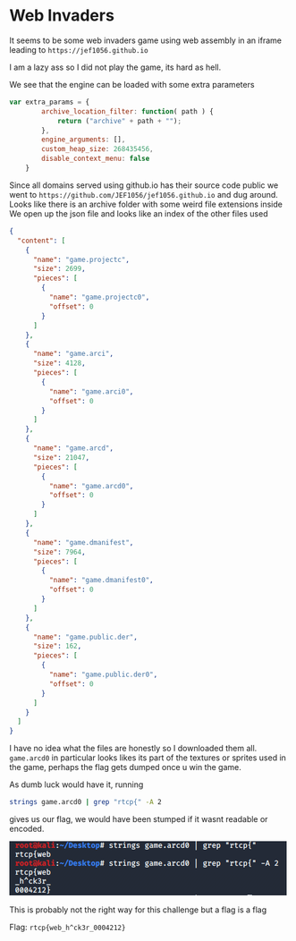 # Web Invaders

It seems to be some web invaders game using web assembly in an iframe leading to `https://jef1056.github.io`

I am a lazy ass so I did not play the game, its hard as hell.

We see that the engine can be loaded with some extra parameters 

```js
var extra_params = {
		archive_location_filter: function( path ) {
			return ("archive" + path + "");
		},
		engine_arguments: [],
		custom_heap_size: 268435456,
		disable_context_menu: false
	}
```

Since all domains served using github.io has their source code public we went to `https://github.com/JEF1056/jef1056.github.io` and dug around.
Looks like there is an archive folder with some weird file extensions inside
We open up the json file and looks like an index of the other files used

```json
{
  "content": [
    {
      "name": "game.projectc",
      "size": 2699,
      "pieces": [
        {
          "name": "game.projectc0",
          "offset": 0
        }
      ]
    },
    {
      "name": "game.arci",
      "size": 4128,
      "pieces": [
        {
          "name": "game.arci0",
          "offset": 0
        }
      ]
    },
    {
      "name": "game.arcd",
      "size": 21047,
      "pieces": [
        {
          "name": "game.arcd0",
          "offset": 0
        }
      ]
    },
    {
      "name": "game.dmanifest",
      "size": 7964,
      "pieces": [
        {
          "name": "game.dmanifest0",
          "offset": 0
        }
      ]
    },
    {
      "name": "game.public.der",
      "size": 162,
      "pieces": [
        {
          "name": "game.public.der0",
          "offset": 0
        }
      ]
    }
  ]
}
```

I have no idea what the files are honestly so I downloaded them all.
`game.arcd0` in particular looks likes its part of the textures or sprites used in the game, perhaps the flag gets dumped once u win the game.

As dumb luck would have it, running
```bash
strings game.arcd0 | grep "rtcp{" -A 2
```
gives us our flag, we would have been stumped if it wasnt readable or encoded.

![](webinvadersoops.png)

This is probably not the right way for this challenge but a flag is a flag

Flag: ```rtcp{web_h^ck3r_0004212}```